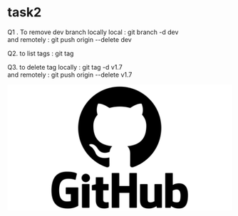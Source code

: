 # task2


Q1 .  To remove dev branch locally local : git branch -d dev <br />
        and remotely : git push origin --delete dev<br />

Q2.  to list tags : git tag

Q3.  to delete tag locally : git tag -d v1.7 <br />
        and remotely : git push origin --delete v1.7<br />

![img](GitHub-Logo.png)
